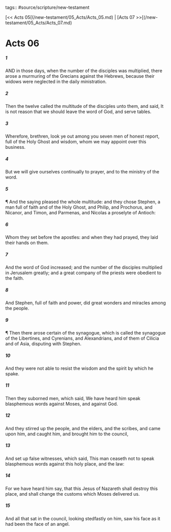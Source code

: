 tags:: #source/scripture/new-testament

[<< Acts 05[(/new-testament/05_Acts/Acts_05.md) | [Acts 07 >>[(/new-testament/05_Acts/Acts_07.md)

# Acts 06

##### 1

AND in those days, when the number of the disciples was multiplied, there arose a murmuring of the Grecians against the Hebrews, because their widows were neglected in the daily ministration.

##### 2

Then the twelve called the multitude of the disciples unto them, and said, It is not reason that we should leave the word of God, and serve tables.

##### 3

Wherefore, brethren, look ye out among you seven men of honest report, full of the Holy Ghost and wisdom, whom we may appoint over this business.

##### 4

But we will give ourselves continually to prayer, and to the ministry of the word.

##### 5

¶ And the saying pleased the whole multitude: and they chose Stephen, a man full of faith and of the Holy Ghost, and Philip, and Prochorus, and Nicanor, and Timon, and Parmenas, and Nicolas a proselyte of Antioch:

##### 6

Whom they set before the apostles: and when they had prayed, they laid their hands on them.

##### 7

And the word of God increased; and the number of the disciples multiplied in Jerusalem greatly; and a great company of the priests were obedient to the faith.

##### 8

And Stephen, full of faith and power, did great wonders and miracles among the people.

##### 9

¶ Then there arose certain of the synagogue, which is called the synagogue of the Libertines, and Cyrenians, and Alexandrians, and of them of Cilicia and of Asia, disputing with Stephen.

##### 10

And they were not able to resist the wisdom and the spirit by which he spake.

##### 11

Then they suborned men, which said, We have heard him speak blasphemous words against Moses, and against God.

##### 12

And they stirred up the people, and the elders, and the scribes, and came upon him, and caught him, and brought him to the council,

##### 13

And set up false witnesses, which said, This man ceaseth not to speak blasphemous words against this holy place, and the law:

##### 14

For we have heard him say, that this Jesus of Nazareth shall destroy this place, and shall change the customs which Moses delivered us.

##### 15

And all that sat in the council, looking stedfastly on him, saw his face as it had been the face of an angel.
